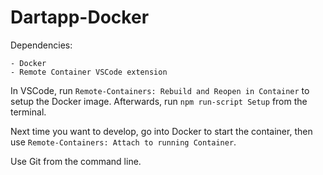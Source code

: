 # Dartapp-Docker

Dependencies:

    - Docker
    - Remote Container VSCode extension

In VSCode, run `Remote-Containers: Rebuild and Reopen in Container` to setup the Docker image. Afterwards, run `npm run-script Setup` from the terminal.

Next time you want to develop, go into Docker to start the container, then use `Remote-Containers: Attach to running Container`.

Use Git from the command line.